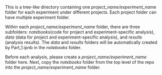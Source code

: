 This is a tree-like directory containing one *project_name/experiment_name* folder for each experiment under different projects. Each project folder can have multiple experiment folder. 

Within each *project_name/experiment_name* folder, there are three subfolders: *notebooks*(code for project and experiment-specific analysis), *data* (data for project and experiment-specific analysis), and *results* (analysis results). The *data* and *results* folders will be automatically created by Part_1.ipnb in the *notebooks* folder. 

Before each analysis, please create a *project_name/experiment_name* folder here. Next, copy the *notebooks* folder from the top level of the repo into the *project_name/experiment_name* folder. 

